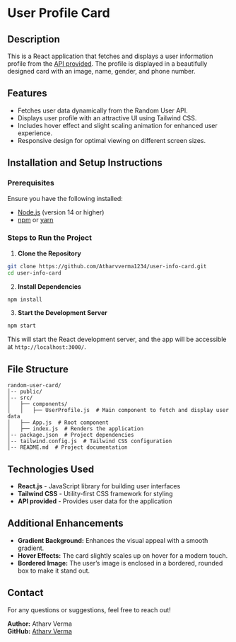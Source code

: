 
# User Profile Card

## Description

This is a React application that fetches and displays a user information profile from the [API provided](https://randomuser.me/api/?page=1&results=1&seed=abc). The profile is displayed in a beautifully designed card with an image, name, gender, and phone number.

## Features

- Fetches user data dynamically from the Random User API.
- Displays user profile with an attractive UI using Tailwind CSS.
- Includes hover effect and slight scaling animation for enhanced user experience.
- Responsive design for optimal viewing on different screen sizes.

## Installation and Setup Instructions

### Prerequisites

Ensure you have the following installed:

- [Node.js](https://nodejs.org/) (version 14 or higher)
- [npm](https://www.npmjs.com/) or [yarn](https://yarnpkg.com/)

### Steps to Run the Project

1. **Clone the Repository**

```sh
git clone https://github.com/Atharvverma1234/user-info-card.git
cd user-info-card
````

2. **Install Dependencies**

```sh
npm install
```

3. **Start the Development Server**

```sh
npm start
```

This will start the React development server, and the app will be accessible at `http://localhost:3000/`.

## File Structure

```plaintext
random-user-card/
│-- public/
│-- src/
│   ├── components/
│   │   ├── UserProfile.js  # Main component to fetch and display user data
│   ├── App.js  # Root component
│   ├── index.js  # Renders the application
│-- package.json  # Project dependencies
│-- tailwind.config.js  # Tailwind CSS configuration
│-- README.md  # Project documentation
```

## Technologies Used

- **React.js** - JavaScript library for building user interfaces
- **Tailwind CSS** - Utility-first CSS framework for styling
- **API provided** - Provides user data for the application

## Additional Enhancements

- **Gradient Background:** Enhances the visual appeal with a smooth gradient.
- **Hover Effects:** The card slightly scales up on hover for a modern touch.
- **Bordered Image:** The user’s image is enclosed in a bordered, rounded box to make it stand out.

## Contact

For any questions or suggestions, feel free to reach out!

**Author:** Atharv Verma\
**GitHub:** [Atharv Verma](https://github.com/Atharvverma1234)

